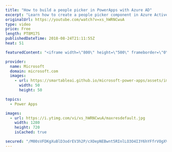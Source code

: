 ```yaml
---
title: "How to build a people picker in PowerApps with Azure AD"
excerpt: "Learn how to create a people picker component in Azure Active Directory in PowerApps. Dive deep into the Out of Office sample app allowing you to set your out-of-office message and clear out your calendar for the duration of your absence. Test it out!   Learn more: https://web.powerapps.com/home?sampleapp_preview=outofoffice"
originalUrl: https://youtube.com/watch?v=xs_hWRNCwuA
type: video
price: Free
length: PT8M17S
publishedDateTime: 2018-08-24T21:11:55Z
heat: 51

featuredContent: "<iframe width=\"800\" height=\"500\" frameborder=\"0\" src=\"https://www.youtube.com/embed/xs_hWRNCwuA\" allow=\"accelerometer; autoplay; encrypted-media; gyroscope; picture-in-picture\" allowfullscreen></iframe>"

provider:
  name: Microsoft
  domain: microsoft.com
  images:
    - url: https://smartableai.github.io/microsoft-power-apps/assets/images/organizations/microsoft.com-50x50.jpg
      width: 50
      height: 50

topics:
  - Power Apps

images:
  - url: https://i.ytimg.com/vi/xs_hWRNCwuA/maxresdefault.jpg
    width: 1280
    height: 720
    isCached: true

secured: "/M00sVFDKgXuBlD3odrEV3h2P/cXOepNEBwnt5RInlLO3O4I3Y6hYFfrVOgXVC9DHwoZ3togQIaLG2Nt56jBjvGZxffauyq/La+pf0ck8U2JZUPES+7W9EEM1BVgYUXvR9/AvOXUT09FFhcSq9B9ZGkQ2cs68HGRBKYq5tXf6HiL+vqcOAS+A0S99VglYWaBwoSZoS6Z9VfEjti1DjqArV9eFhuBYvoV/JvUVyqIpS8swuz+J4lFtxhYi0bFosJpE8dd38hTw6Wmk8m1QvTKf7n0nnbvtoOiqztxmTcm70gwlZwyMWxwVf8yn+Fo9gA4lVPb18sLYp/IP7aWHaX9c2oRbcNX8Jgv5IU5P+f/EJwK0eAjMEkteNjB9ryyblD56eUyTXw7AnkaAO7+3uQRTq+kqrWaD+X8ybj6mSzU/s4=;T22HcFG913TPQU+OE++SPw=="
---
```


